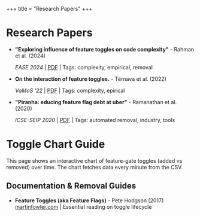 +++
title = "Research Papers"
+++

# Research Papers <!-- on Feature Toggle Removal -->

<!--## Toggle Removal & Technical Debt -->
- **"Exploring influence of feature toggles on code complexity"** - Rahman et al. (2024)

  *EASE 2024* | [PDF](https://dl.acm.org/doi/abs/10.1145/3661167.3661190) | Tags: complexity, empirical, removal

- **On the interaction of feature toggles.** - Tërnava et al. (2022)

  *VaMoS '22* | [PDF](https://doi.org/10.1145/3510466.3510485) | Tags: complexity, epirical

- **"Piranha: educing feature flag debt at uber"** - Ramanathan et al. (2020)
  
  *ICSE-SEIP 2020* | [PDF](https://doi.org/10.1145/3377813.3381350) | Tags: automated removal, industry, tools

<!--## Static Analysis & Detection

## Safe Removal Strategies

## Industry Experience 
-->

# Toggle Chart Guide

This page shows an interactive chart of feature-gate toggles (added vs removed) over time. The chart fetches data every minute from the CSV.

## Documentation & Removal Guides
- **Feature Toggles (aka Feature Flags)** - Pete Hodgson (2017)  
  [martinfowler.com](https://martinfowler.com/articles/feature-toggles.html) | Essential reading on toggle lifecycle